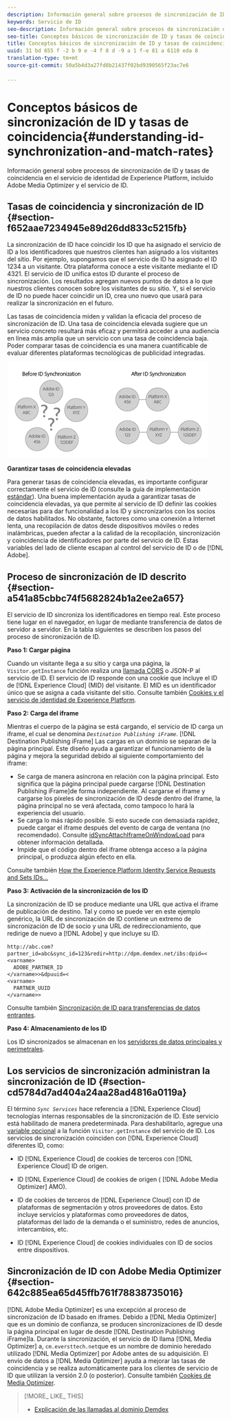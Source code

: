 ```yaml
---
description: Información general sobre procesos de sincronización de ID y tasas de coincidencia en el servicio de identidad de Experience Platform, incluido Adobe Media Optimizer y el servicio de ID.
keywords: Servicio de ID
seo-description: Información general sobre procesos de sincronización de ID y tasas de coincidencia en el servicio de identidad de Experience Platform, incluido Adobe Media Optimizer y el servicio de ID.
seo-title: Conceptos básicos de sincronización de ID y tasas de coincidencia
title: Conceptos básicos de sincronización de ID y tasas de coincidencia
uuid: 31 bd 655 f -2 b 9 e -4 f 8 d -9 a 1 f-e 81 a 6110 eda 8
translation-type: tm+mt
source-git-commit: 50a5b4d3a27fd8b21437f02bd9390565f23ac7e6

---
```



# Conceptos básicos de sincronización de ID y tasas de coincidencia{#understanding-id-synchronization-and-match-rates}

Información general sobre procesos de sincronización de ID y tasas de coincidencia en el servicio de identidad de Experience Platform, incluido Adobe Media Optimizer y el servicio de ID.

## Tasas de coincidencia y sincronización de ID {#section-f652aae7234945e89d26dd833c5215fb}

La sincronización de ID hace coincidir los ID que ha asignado el servicio de ID a los identificadores que nuestros clientes han asignado a los visitantes del sitio. Por ejemplo, supongamos que el servicio de ID ha asignado el ID 1234 a un visitante. Otra plataforma conoce a este visitante mediante el ID 4321. El servicio de ID unifica estos ID durante el proceso de sincronización. Los resultados agregan nuevos puntos de datos a lo que nuestros clientes conocen sobre los visitantes de su sitio. Y, si el servicio de ID no puede hacer coincidir un ID, crea uno nuevo que usará para realizar la sincronización en el futuro.

Las tasas de coincidencia miden y validan la eficacia del proceso de sincronización de ID. Una tasa de coincidencia elevada sugiere que un servicio concreto resultará más eficaz y permitirá acceder a una audiencia en línea más amplia que un servicio con una tasa de coincidencia baja. Poder comparar tasas de coincidencia es una manera cuantificable de evaluar diferentes plataformas tecnológicas de publicidad integradas.

![](assets/idsync2.png)

**Garantizar tasas de coincidencia elevadas**

Para generar tasas de coincidencia elevadas, es importante configurar correctamente el servicio de ID (consulte la guía de implementación [estándar](../implementation-guides/standard.md#concept-89cd0199a9634fc48644f2d61e3d2445)). Una buena implementación ayuda a garantizar tasas de coincidencia elevadas, ya que permite al servicio de ID definir las cookies necesarias para dar funcionalidad a los ID y sincronizarlos con los socios de datos habilitados. No obstante, factores como una conexión a Internet lenta, una recopilación de datos desde dispositivos móviles o redes inalámbricas, pueden afectar a la calidad de la recopilación, sincronización y coincidencia de identificadores por parte del servicio de ID. Estas variables del lado de cliente escapan al control del servicio de ID o de [!DNL Adobe].

## Proceso de sincronización de ID descrito {#section-a541a85cbbc74f5682824b1a2ee2a657}

El servicio de ID sincroniza los identificadores en tiempo real. Este proceso tiene lugar en el navegador, en lugar de mediante transferencia de datos de servidor a servidor. En la tabla siguientes se describen los pasos del proceso de sincronización de ID.

**Paso 1: Cargar página**

Cuando un visitante llega a su sitio y carga una página, la `Visitor.getInstance` función realiza una [llamada CORS](../reference/cors.md#concept-6c280446990d46d88ba9da15d2dcc758) o JSON-P al servicio de ID. El servicio de ID responde con una cookie que incluye el ID de [!DNL Experience Cloud] (MID) del visitante. El MID es un identificador único que se asigna a cada visitante del sitio. Consulte también [Cookies y el servicio de identidad de Experience Platform](../introduction/cookies.md).

**Paso 2: Carga del iframe**

Mientras el cuerpo de la página se está cargando, el servicio de ID carga un iframe, el cual se denomina *`Destination Publishing iFrame`*. [!DNL Destination Publishing iFrame] Las cargas en un dominio se separan de la página principal. Este diseño ayuda a garantizar el funcionamiento de la página y mejora la seguridad debido al siguiente comportamiento del iframe:

* Se carga de manera asíncrona en relación con la página principal. Esto significa que la página principal puede cargarse [!DNL Destination Publishing iFrame]de forma independiente. Al cargarse el iframe y cargarse los píxeles de sincronización de ID desde dentro del iframe, la página principal no se verá afectada, como tampoco lo hará la experiencia del usuario.
* Se carga lo más rápido posible. Si esto sucede con demasiada rapidez, puede cargar el iframe después del evento de carga de ventana (no recomendado). Consulte [idSyncAttachIframeOnWindowLoad](../library/function-vars/idsyncattachiframeonwindowload.md#reference-b86b7112e0814a4c82c4e24c158508f4) para obtener información detallada.
* Impide que el código dentro del iframe obtenga acceso a la página principal, o produzca algún efecto en ella.

Consulte también [How the Experience Platform Identity Service Requests and Sets IDs…](../introduction/id-request.md#concept-2caacebb1d244402816760e9b8bcef6a)

**Paso 3: Activación de la sincronización de los ID**

La sincronización de ID se produce mediante una URL que activa el iframe de publicación de destino. Tal y como se puede ver en este ejemplo genérico, la URL de sincronización de ID contiene un extremo de sincronización de ID de socio y una URL de redireccionamiento, que redirige de nuevo a [!DNL Adobe] y que incluye su ID.

```
http://abc.com?partner_id=abc&sync_id=123&redir=http://dpm.demdex.net/ibs:dpid=<
<varname>
  ADOBE_PARTNER_ID
</varname>>&dpuuid=<
<varname>
  PARTNER_UUID
</varname>>
```

Consulte también [Sincronización de ID para transferencias de datos entrantes](https://marketing.adobe.com/resources/help/en_US/aam/c_id_sync_in.html).

**Paso 4: Almacenamiento de los ID**

Los ID sincronizados se almacenan en los [servidores de datos principales y perimetrales](https://marketing.adobe.com/resources/help/en_US/aam/c_compedge.html).

## Los servicios de sincronización administran la sincronización de ID {#section-cd5784d7ad404a24aa28ad4816a0119a}

El término *`Sync Services`* hace referencia a [!DNL Experience Cloud] tecnologías internas responsables de la sincronización de ID. Este servicio está habilitado de manera predeterminada. Para deshabilitarlo, agregue una [variable opcional](../library/function-vars/disableidsync.md#reference-589d6b489ac64eddb5a7ff758945e414) a la función `Visitor.getInstance` del servicio de ID. Los servicios de sincronización coinciden con [!DNL Experience Cloud] diferentes ID, como:

* ID [!DNL Experience Cloud] de cookies de terceros con [!DNL Experience Cloud] ID de origen.

* ID [!DNL Experience Cloud] de cookies de origen ( [!DNL Adobe Media Optimizer] AMO).

* ID de cookies de terceros de [!DNL Experience Cloud] con ID de plataformas de segmentación y otros proveedores de datos. Esto incluye servicios y plataformas como proveedores de datos, plataformas del lado de la demanda o el suministro, redes de anuncios, intercambios, etc.
* ID [!DNL Experience Cloud] de cookies individuales con ID de socios entre dispositivos.

## Sincronización de ID con Adobe Media Optimizer {#section-642c885ea65d45ffb761f78838735016}

[!DNL Adobe Media Optimizer] es una excepción al proceso de sincronización de ID basado en iframes. Debido a [!DNL Media Optimizer] que es un dominio de confianza, se producen sincronizaciones de ID desde la página principal en lugar de desde [!DNL Destination Publishing iFrame]la. Durante la sincronización, el servicio de ID llama [!DNL Media Optimizer] a, `cm.eversttech.net`que es un nombre de dominio heredado utilizado [!DNL Media Optimizer] por Adobe antes de su adquisición. El envío de datos a [!DNL Media Optimizer] ayuda a mejorar las tasas de coincidencia y se realiza automáticamente para los clientes de servicio de ID que utilizan la versión 2.0 (o posterior). Consulte también [Cookies de Media Optimizer](https://marketing.adobe.com/resources/help/en_US/whitepapers/cookies/cookies_media_optimizer.html).

>[!MORE_ LIKE_ THIS]
>
>* [Explicación de las llamadas al dominio Demdex](https://marketing.adobe.com/resources/help/en_US/aam/demdex-calls.html)


